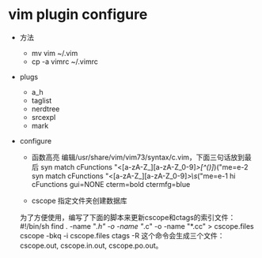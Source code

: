 vim plugin configure
===================

* 方法
    * mv vim ~/.vim
    * cp -a vimrc ~/.vimrc

* plugs
    * a_h
    * taglist
    * nerdtree
    * srcexpl
    * mark

* configure
    * 函数高亮     编辑/usr/share/vim/vim73/syntax/c.vim，下面三句话放到最后
    syn match cFunctions "\<[a-zA-Z_][a-zA-Z_0-9]*\>[^()]*)("me=e-2
    syn match cFunctions "\<[a-zA-Z_][a-zA-Z_0-9]*\>\s*("me=e-1
    hi cFunctions gui=NONE cterm=bold  ctermfg=blue

    * cscope 指定文件夹创建数据库       

    为了方便使用，编写了下面的脚本来更新cscope和ctags的索引文件：
    #!/bin/sh
    find . -name "*.h" -o -name "*.c" -o -name "*.cc" > cscope.files
    cscope -bkq -i cscope.files
    ctags -R
    这个命令会生成三个文件：cscope.out, cscope.in.out, cscope.po.out。

